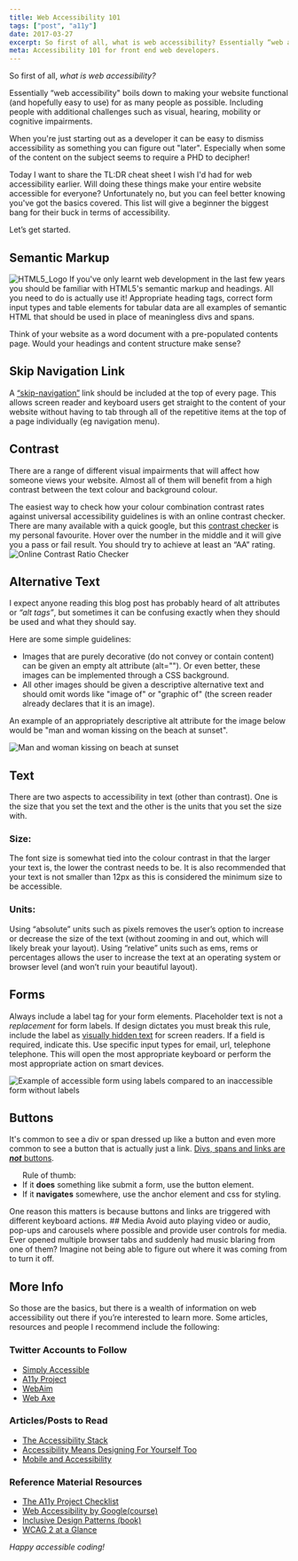 ```yaml
---
title: Web Accessibility 101
tags: ["post", "a11y"]
date: 2017-03-27
excerpt: So first of all, what is web accessibility? Essentially “web accessibility" boils down to making your website functional (and hopefully easy to use) for as many people as possible. Including people with additional challenges such as ...
meta: Accessibility 101 for front end web developers.
---
```


So first of all, _what is web accessibility?_

Essentially “web accessibility" boils down to making your website functional (and hopefully easy to use) for as many people as possible. Including people with additional challenges such as visual, hearing, mobility or cognitive impairments.

When you're just starting out as a developer it can be easy to dismiss accessibility as something you can figure out "later". Especially when some of the content on the subject seems to require a PHD to decipher!

Today I want to share the TL:DR cheat sheet I wish I'd had for web accessibility earlier. Will doing these things make your entire website accessible for everyone? Unfortunately no, but you can feel better knowing you've got the basics covered. This list will give a beginner the biggest bang for their buck in terms of accessibility.

Let’s get started.

## Semantic Markup

<img class="img-float-right" src="/images/posts/HTML5_Logo.png" alt="HTML5_Logo">
If you've only learnt web development in the last few years you should be familiar with HTML5's semantic markup and headings. All you need to do is actually use it! Appropriate heading tags, correct form input types and table elements for tabular data are all examples of semantic HTML that should be used in place of meaningless divs and spans.

Think of your website as a word document with a pre-populated contents page. Would your headings and content structure make sense?

## Skip Navigation Link

A <a href="https://www.bignerdranch.com/blog/web-accessibility-skip-navigation-links/" >“skip-navigation”</a> link should be included at the top of every page. This allows screen reader and keyboard users get straight to the content of your website without having to tab through all of the repetitive items at the top of a page individually (eg navigation menu).

## Contrast

There are a range of different visual impairments that will affect how someone views your website. Almost all of them will benefit from a high contrast between the text colour and background colour.

The easiest way to check how your colour combination contrast rates against universal accessibility guidelines is with an online contrast checker. There are many available with a quick google, but this <a href="http://leaverou.github.io/contrast-ratio/">contrast checker</a> is my personal favourite. Hover over the number in the middle and it will give you a pass or fail result. You should try to achieve at least an “AA” rating.
<img class="img-full" src="/images/posts/contrast2.png" alt="Online Contrast Ratio Checker">

## Alternative Text

I expect anyone reading this blog post has probably heard of alt attributes or _“alt tags”_, but sometimes it can be confusing exactly when they should be used and what they should say.

Here are some simple guidelines:

- Images that are purely decorative (do not convey or contain content) can be given an empty alt attribute (alt=""). Or even better, these images can be implemented through a CSS background.
- All other images should be given a descriptive alternative text and should omit words like "image of" or "graphic of" (the screen reader already declares that it is an image).

An example of an appropriately descriptive alt attribute for the image below would be "man and woman kissing on the beach at sunset".

<img class="img-full" src="/images/posts/Beach-Alt-Example.jpg" alt="Man and woman kissing on beach at sunset">

## Text

There are two aspects to accessibility in text (other than contrast). One is the size that you set the text and the other is the units that you set the size with.

### Size:

The font size is somewhat tied into the colour contrast in that the larger your text is, the lower the contrast needs to be. It is also recommended that your text is not smaller than 12px as this is considered the minimum size to be accessible.

### Units:

Using “absolute” units such as pixels removes the user’s option to increase or decrease the size of the text (without zooming in and out, which will likely break your layout). Using “relative” units such as ems, rems or percentages allows the user to increase the text at an operating system or browser level (and won’t ruin your beautiful layout).

## Forms

Always include a label tag for your form elements. Placeholder text is not a <em>replacement</em> for form labels. If design dictates you must break this rule, include the label as <a href="https://css-tricks.com/places-its-tempting-to-use-display-none-but-dont/" >visually hidden text</a> for screen readers.
If a field is required, indicate this. Use specific input types for email, url, telephone telephone. This will open the most appropriate keyboard or perform the most appropriate action on smart devices.

<img class="img-full" src="/images/posts/formExample-1.jpg" alt="Example of accessible form using labels compared to an inaccessible form without labels">

## Buttons

It's common to see a div or span dressed up like a button and even more common to see a button that is actually just a link. <a href="http://www.karlgroves.com/2013/05/14/links-are-not-buttons-neither-are-divs-and-spans/">Divs, spans and links are <strong><em>not</em></strong> buttons</a>.

<ul>Rule of thumb:
 	<li>If it <strong>does</strong> something like submit a form, use the button element.</li>
 	<li>If it <strong>navigates</strong> somewhere, use the anchor element and css for styling.</li>
</ul>
One reason this matters is because buttons and links are triggered with different keyboard actions.
## Media
Avoid auto playing video or audio, pop-ups and carousels where possible and provide user controls for media. Ever opened multiple browser tabs and suddenly had music blaring from one of them? Imagine not being able to figure out where it was coming from to turn it off.

## More Info

So those are the basics, but there is a wealth of information on web accessibility out there if you’re interested to learn more. Some articles, resources and people I recommend include the following:

### Twitter Accounts to Follow

- <a href="https://twitter.com/SAteaches">Simply Accessible</a>
- <a href="https://twitter.com/A11YProject?lang=en" >A11y Project</a>
- <a href="https://twitter.com/webaim" >WebAim</a>
- <a href="https://twitter.com/webaxe">Web Axe</a>

### Articles/Posts to Read

- <a href="https://simplyaccessible.com/article/the-accessibility-stack/" >The Accessibility Stack</a>
- <a href="http://humaan.com/accessibility-means-designing-for-yourself-too/" >Accessibility Means Designing For Yourself Too</a>
- <a href="https://www.smashingmagazine.com/2014/05/mobile-accessibility-why-care-what-can-you-do" >Mobile and Accessibility</a>

### Reference Material Resources

- <a href="http://a11yproject.com/checklist.html" >The A11y Project Checklist</a>
- <a href="https://www.udacity.com/course/web-accessibility--ud891" >Web Accessibility by Google(course)</a>
- <a href="https://shop.smashingmagazine.com/products/inclusive-design-patterns" >Inclusive Design Patterns (book)</a>
- <a href="https://www.w3.org/WAI/WCAG20/glance/" >WCAG 2 at a Glance</a>

_Happy accessible coding!_
